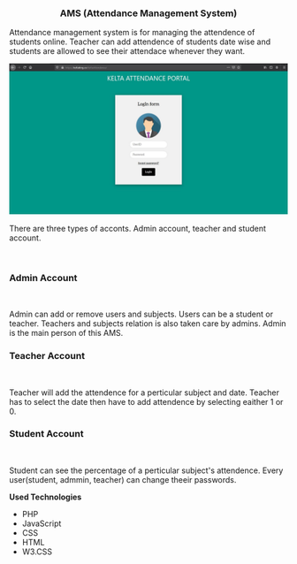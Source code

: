 <h3 align="center">AMS (Attendance Management System)</h3>
<p>
Attendance management system is for managing the attendence of students online. Teacher can add attendence of students date wise and 
students are allowed to see their attendace whenever they want.
</p>
<a href="https://keltaking.co/KeltaAttendance/"><img src="https://github.com/Kelta-King/AMS/blob/master/img/Capture.JPG"></a>
<p>
There are three types of acconts. Admin account, teacher and student account.
</p>
<br>
<h3><b>Admin Account</b></h3>
<img src="">
<p>
Admin can add or remove users and subjects. Users can be a student or teacher. Teachers and subjects relation is also taken care by admins. Admin is the main person of this AMS.
</p>
<h3><b>Teacher Account</b></h3>
<img src="">
<p>
Teacher will add the attendence for a perticular subject and date. Teacher has to select the date then have to add attendence by selecting eaither 1 or 0. 
</p>
<h3><b>Student Account</b></h3>
<img src="">
<p>
Student can see the percentage of a perticular subject's attendence. Every user(student, admmin, teacher) can change theeir passwords.
</p>
<b>Used Technologies</b>
<ul>
<li color="orange">PHP</li>
<li style="color:">JavaScript</li>
<li style="color:">CSS</li>
<li style="color:">HTML</li>
<li>W3.CSS</li>
</ul>
